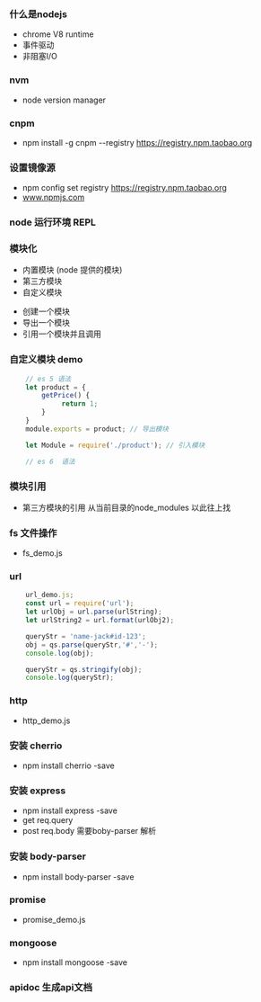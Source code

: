 ### 什么是nodejs
+ chrome V8 runtime
+ 事件驱动
+ 非阻塞I/O

### nvm
 + node version manager

### cnpm
 + npm install -g cnpm --registry https://registry.npm.taobao.org

### 设置镜像源
 + npm config set registry https://registry.npm.taobao.org
 + www.npmjs.com
### node 运行环境 REPL

### 模块化
 + 内置模块 (node 提供的模块)
 + 第三方模块
 + 自定义模块   
  - 创建一个模块
  - 导出一个模块
  - 引用一个模块并且调用 
### 自定义模块 demo
``` js
    // es 5 语法
    let product = {
        getPrice() {
             return 1;
        }
    }
    module.exports = product; // 导出模块

    let Module = require('./product'); // 引入模块

    // es 6  语法

```

### 模块引用
+ 第三方模块的引用 从当前目录的node_modules 以此往上找

### fs 文件操作
+ fs_demo.js

### url
``` js
    url_demo.js;
    const url = require('url');
    let urlObj = url.parse(urlString);
    let urlString2 = url.format(urlObj2);

    queryStr = 'name-jack#id-123';
    obj = qs.parse(queryStr,'#','-');
    console.log(obj);

    queryStr = qs.stringify(obj);
    console.log(queryStr);
```

### http
+ http_demo.js

### 安装 cherrio
+ npm install  cherrio -save

### 安装 express
+ npm install express -save
+ get req.query
+ post req.body 需要boby-parser 解析

### 安装 body-parser
+ npm install body-parser -save

### promise
+ promise_demo.js

### mongoose
+ npm install mongoose -save

### apidoc 生成api文档

